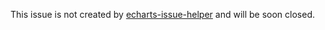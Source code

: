 <!--
Please Use https://ecomfe.github.io/echarts-issue-helper to create the issue.
Otherwise, it will be closed immediately.
Questions in the form of *How to use ...* should be at Stack Overflow rather than GitHub issue list.

请注意，所有 issue 必须由 https://ecomfe.github.io/echarts-issue-helper/?lang=zh-cn 创建，不然将会被直接关闭。
Issues 中不要问「如何使用 ECharts 实现……功能」的问题，相关问题请到 SegmentFault 或 Stack Overflow 提问，详见上面的链接。
-->

This issue is not created by [echarts-issue-helper](https://ecomfe.github.io/echarts-issue-helper) and will be soon closed.
